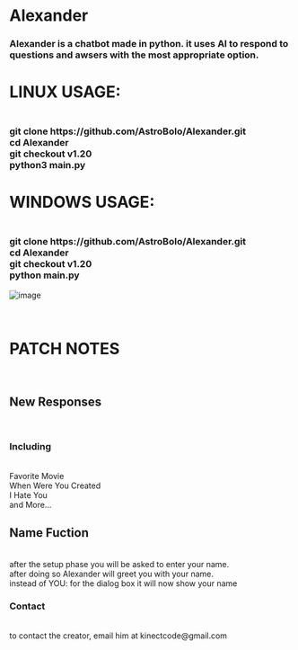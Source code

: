 # Alexander
<h3>Alexander is a chatbot made in python. it uses AI to respond to questions and awsers with the most appropriate option.</h3>

<h1>LINUX USAGE:</h1>
<h3><br>git clone https://github.com/AstroBolo/Alexander.git
<br>cd Alexander
<br>git checkout v1.20 
<br>python3 main.py</h3>

<h1>WINDOWS USAGE:</h1>
<h3><br>git clone https://github.com/AstroBolo/Alexander.git
<br>cd Alexander
<br>git checkout v1.20
<br>python main.py</h3>

![image](https://user-images.githubusercontent.com/73861354/128773122-d5a609be-4534-48d9-9ccc-f8b5d0217e73.png)

<br><h1>PATCH NOTES</h1>
<br><h2>New Responses</h2>
<br><h3>Including</h3>
<br>Favorite Movie
<br>When Were You Created
<br>I Hate You
<br>and More...
<br><h2> Name Fuction</h2>
<br>after the setup phase you will be asked to enter your name.
<br>after doing so Alexander will greet you with your name.
<br>instead of YOU: for the dialog box it will now show your name

<h3>Contact</h3>
<br>to contact the creator, email him at kinectcode@gmail.com
